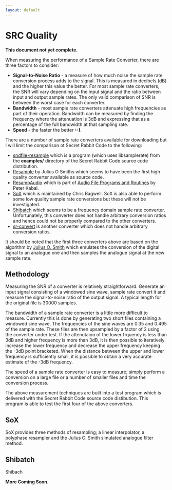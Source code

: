 ```yaml
---
layout: default
---
```


# SRC Quality

**This document not yet complete.**

When measuring the performance of a Sample Rate Converter, there are three
factors to consider:

- **Signal-to-Noise Ratio** - a measure of how much noise the sample rate
  conversion process adds to the signal. This is measured in decibels (dB) and
  the higher this value the better. For most sample rate converters, the SNR
  will vary depending on the input signal and the ratio between input and output
  sample rates. The only valid comparison of SNR is between the worst case for
  each converter.
- **Bandwidth** - most sample rate converters attenuate high frequencies as part
  of their operation. Bandwidth can be measured by finding the frequency where
  the attenuation is 3dB and expressing that as a percentage of the full
  bandwidth at that sampling rate.
- **Speed** - the faster the better **:-)**.

There are a number of sample rate converters available for downloading but I
will limit the comparison ot Secret Rabbit Code to the following:

- [sndfile-resample](http://libsndfile.github.io/libsamplerate/download.html)
  which is a program (which uses libsamplerate) from the **examples/** directory
  of the Secret Rabbit Code source code distribution.
- [Resample](https://ccrma.stanford.edu/~jos/resample/) by Julius O Smiths which
  seems to have been the first high quality converter available as source code.
- [ResampAudio](http://www.tsp.ece.mcgill.ca/MMSP/Documents/Software/AFsp/ResampAudio.html)
  which is part of [Audio File Programs and Routines](http://www.tsp.ece.mcgill.ca/MMSP/Documents/Software/AFsp/AFsp.html)
  by Peter Kabal.
- [SoX](http://home.sprynet.com/~cbagwell/sox.html) which is maintained by Chris
  Bagwell. SoX is also able to perform some low quality sample rate conversions
  but these will not be investigated.
- [Shibatch](http://shibatch.sourceforge.net/) which seems to be a frequency
  domain sample rate converter. Unfortunately, this converter does not handle
  arbitrary conversion ratios and hence could not be properly compared to the
  other converters.
- [sr-convert](http://sr-convert.sourceforge.net/) is another converter which
  does not handle arbitrary conversion ratios.

It should be noted that the first three converters above are based on the
algorithm by [Julius O. Smith](http://www-ccrma.stanford.edu/~jos/resample/)
which emulates the conversion of the digital signal to an analogue one and then
samples the analogue signal at the new sample rate.

## Methodology

Measuring the SNR of a converter is relatively straightforward. Generate an
input signal consisting of a windowed sine wave, sample rate convert it and
measure the signal-to-noise ratio of the output signal. A typical length for the
original file is 30000 samples.

The bandwidth of a sample rate converter is a little more difficult to measure.
Currently this is done by generating two short files containing a windowed sine
wave. The frequencies of the sine waves are 0.35 and 0.495 of the sample rate.
These files are then upsampled by a factor of 2 using the converter under test.
If the attenutaion of the lower frquency is less than 3dB and higher frequency
is more than 3dB, it is then possible to iteratively increase the lower
frequency and decrease the upper frequency keeping the -3dB point bracketed.
When the distance between the upper and lower frequency is sufficiently small,
it is possible to obtain a very accurate estimate of the -3dB frequency.

The speed of a sample rate converter is easy to measure; simply perform a
conversion on a large file or a number of smaller files and time the conversion
process.

The above measurement techniques are built into a test program which is
delivered with the Secret Rabbit Code source code distibution. This program is
able to test the first four of the above converters.

## SoX

SoX provides three methods of resampling; a linear interpolator, a polyphase
resampler and the Julius O. Smith simulated analogue filter method.

## Shibatch

Shibach

**More Coming Soon.**
